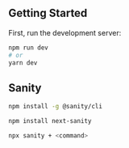 ## Getting Started

First, run the development server:

```bash
npm run dev
# or
yarn dev
```

## Sanity

```bash
npm install -g @sanity/cli
```

```bash
npm install next-sanity
```

```bash
npx sanity + <command>
```

